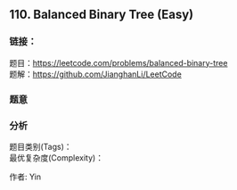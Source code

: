 ## 110. Balanced Binary Tree (Easy)

### **链接**：
题目：https://leetcode.com/problems/balanced-binary-tree  
题解：https://github.com/JianghanLi/LeetCode

### **题意**



### **分析**  
题目类别(Tags)：  
最优复杂度(Complexity)：  



作者: Yin
